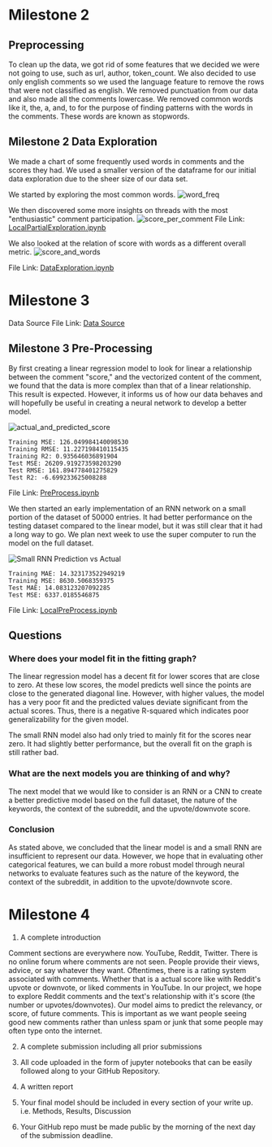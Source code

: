 # Milestone 2
## Preprocessing
To clean up the data, we got rid of some features that we decided we were not going to use, such as url, author, token_count.
We also decided to use only english comments so we used the language feature to remove the rows that were not classified as english.
We removed punctuation from our data and also made all the comments lowercase. 
We removed common words like it, the, a, and, to for the purpose of finding patterns with the words in the comments. These words are known as stopwords.


## Milestone 2 Data Exploration
We made a chart of some frequently used words in comments and the scores they had. We used a smaller version of the dataframe for our initial data exploration due to the sheer size of our data set.

We started by exploring the most common words.
![word_freq](DataCleaning/graphs/word_frequencies_from_640k_samples.png)

We then discovered some more insights on threads with the most "enthusiastic" comment participation.
![score_per_comment](DataCleaning/graphs/score_per_comment_by_subreddit_from_640k_samples.png)
File Link: [LocalPartialExploration.ipynb](DataCleaning/LocalPartialExploration.ipynb)

We also looked at the relation of score with words as a different overall metric.
![score_and_words](DataCleaning/graphs/score_and_words.png)

File Link: [DataExploration.ipynb](DataCleaning/DataExploration.ipynb)


# Milestone 3
Data Source File Link: [Data Source](https://huggingface.co/datasets/OpenCo7/UpVoteWeb)

## Milestone 3 Pre-Processing
By first creating a linear regression model to look for linear a relationship between the comment "score," and the vectorized content of the comment, we found that the data is more complex than that of a linear relationship. This result is expected. However, it informs us of how our data behaves and will hopefully be useful in creating a neural network to develop a better model.

![actual_and_predicted_score](DataCleaning/graphs/actual_and_predicted_score.png)

```
Training MSE: 126.049984140098530
Training RMSE: 11.227198410115435
Training R2: 0.935646036891904
Test MSE: 26209.919273598203290
Test RMSE: 161.894778401275829
Test R2: -6.699233625008288
```

File Link: [PreProcess.ipynb](Pre_Processing/PreProcess.ipynb)

We then started an early implementation of an RNN network on a small portion of the dataset of 50000 entries. It had better performance on the testing dataset compared to the linear model, but it was still clear that it had a long way to go. We plan next week to use the super computer to run the model on the full dataset.

![Small RNN Prediction vs Actual](/DataCleaning/graphs/small_RNN_pred_vs_actual.png)

```
Training MAE: 14.323173522949219
Training MSE: 8630.5068359375
Test MAE: 14.083123207092285
Test MSE: 6337.0185546875
```

File Link: [LocalPreProcess.ipynb](Pre_Processing/LocalPreProcess.ipynb)

## Questions
### Where does your model fit in the fitting graph?
The linear regression model has a decent fit for lower scores that are close to zero. At these low scores, the model predicts well since the points are close to the generated diagonal line. However, with higher values, the model has a very poor fit and the predicted values deviate significant from the actual scores. Thus, there is a negative R-squared which indicates poor generalizability for the given model.

The small RNN model also had only tried to mainly fit for the scores near zero. It had slightly better performance, but the overall fit on the graph is still rather bad.

### What are the next models you are thinking of and why?
The next model that we would like to consider is an RNN or a CNN to create a better predictive model based on the full dataset, the nature of the keywords, the context of the subreddit, and the upvote/downvote score.

### Conclusion
As stated above, we concluded that the linear model is and a small RNN are insufficient to represent our data. However, we hope that in evaluating other categorical features, we can build a more robust model through neural networks to evaluate features such as the nature of the keyword, the context of the subreddit, in addition to the upvote/downvote score.


# Milestone 4

1. A complete introduction

Comment sections are everywhere now. YouTube, Reddit, Twitter. There is no online forum where comments are not seen. People provide their views, advice, or say whatever they want. Oftentimes, there is a rating system associated with comments. Whether that is a actual score like with Reddit's upvote or downvote, or liked comments in YouTube. In our project, we hope to explore Reddit comments and the text's relationship with it's score (the number or upvotes/downvotes). Our model aims to predict the relevancy, or score, of future comments. This is important as we want people seeing good new comments rather than unless spam or junk that some people may often type onto the internet. 

2. A complete submission including all prior submissions

3. All code uploaded in the form of jupyter notebooks that can be easily followed along to your GitHub Repository. 

4. A written report

5. Your final model should be included in every section of your write up. i.e. Methods, Results, Discussion

6. Your GitHub repo must be made public by the morning of the next day of the submission deadline.



